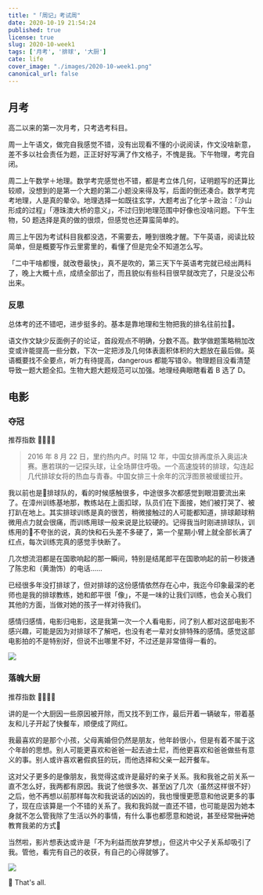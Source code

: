 ```yaml
---
title: "「周记」考试周"
date: 2020-10-19 21:54:24
published: true
license: true
slug: 2020-10-week1
tags: ['月考', '排球', '大厨']
cate: life
cover_image: "./images/2020-10-week1.png"
canonical_url: false
---
```


## 月考

高二以来的第一次月考，只考选考科目。

周一上午语文，做完自我感觉不错，没有出现看不懂的小说阅读，作文没啥新意，差不多以社会责任为题，正正好好写满了作文格子，不愧是我。下午物理，考完自闭。

周二上午数学＋地理。数学考完感觉也不错，都是考立体几何，证明题写的还算比较顺，没想到的是第一个大题的第二小题没来得及写，后面的倒还凑合。数学考完考地理，人是真的晕😵。地理选择一如既往玄学，大题考出了化学＋政治：「沙山形成的过程」「港珠澳大桥的意义」，不过归到地理范围中好像也没啥问题。下午生物，50 题选择是真的做的很烦，但感觉也还算蛮简单的。

周三上午因为考试科目我都没选，不需要去，睡到很晚才醒。下午英语，阅读比较简单，但是概要写作云里雾里的，看懂了但是完全不知道怎么写。

「二中干啥都慢，就改卷最快」，真不是吹的，第三天下午英语考完就已经出两科了，晚上大概十点，成绩全部出了，而且貌似有些科目很早就改完了，只是没公布出来。

### 反思

总体考的还不错吧，进步挺多的。基本是靠地理和生物把我的排名往前拉🙈。

语文作文缺少反面例子的论证，首段观点不明确，分数不高。数学做题策略稍加改变或许能提高一些分数，下次一定把涉及几何体表面积体积的大题放在最后做。英语概要找不全要点，听力有待提高，dangerous 都能写错😵。物理题目没看清楚导致一题大题全扣。生物大题大题规范可以加强。地理经典眼瞎看着 B 选了 D。

## 电影

### 夺冠

推荐指数 🌟🌟🌟🌟

> 2016 年 8 月 22 日，里约热内卢。时隔 12 年，中国女排再度杀入奥运决赛。惠若琪的一记探头球，让全场屏住呼吸。一个高速旋转的排球，勾连起几代排球女将的热血与青春。中国女排三十余年的沉浮图景被缓缓拉开。

我以前也是🏐排球队的，看的时候感触很多，中途很多次都感觉到眼泪要流出来了。在漳州训练基地那，教练站在上面扣球，队员们在下面接，她们被打哭了、被打趴在地上。其实排球训练是真的很苦，稍微接触过的人可能都知道，排球颠球稍微用点力就会很痛，而训练用球一般来说是比较硬的。记得我当时刚进排球队，训练用的🏐不夸张的说，真的快和石头差不多硬了，第一个星期小臂上就全部长满了红点，每次训练完真的感觉手快断了。

几次想流泪都是在国歌响起的那一瞬间，特别是结尾郎平在国歌响起的前一秒拨通了陈忠和（黄渤饰）的电话......

已经很多年没打排球了，但对排球的这份感情依然存在心中，我迄今印象最深的老师也是我的排球教练，她和郎平很「像」，不是一味的让我们训练，也会关心我们其他的方面，当做对她的孩子一样对待我们。

感情归感情，电影归电影，这是我第一次一个人看电影，问了别人都对这部电影不感兴趣，可能是因为对排球不了解吧，也没有老一辈对女排特殊的感情。感觉这部电影拍的不是特别好，但说不出哪里不好，不过还是非常值得一看的。

![ ](https://rmt.dogedoge.com/fetch/royce/storage/2020-10-week1/volleyball.jpg)

### 落魄大厨

推荐指数 🌟🌟🌟🌟

讲的是一个大厨因一些原因被开除，而又找不到工作，最后开着一辆破车，带着基友和儿子开起了快餐车，顺便成了网红。

我最喜欢的是那个小孩，父母离婚但仍然是朋友，他年龄很小，但是有着不属于这个年龄的思想。别人可能更喜欢和爸爸一起去迪士尼，而他更喜欢和爸爸做些有意义的事。别人或许喜欢暑假疯狂的玩，而他选择和父亲一起开餐车。

这对父子更多的是像朋友，我觉得这或许是最好的亲子关系。我和我爸之前关系一直不怎么好，我两都有原因。我说了他很多次、甚至凶了几次（虽然这样很不好）之后，他不再想以前那样每次和我说话的凶凶的，我也慢慢更愿意和他说更多的事了，现在应该算是一个不错的关系了。我和我妈就一直还不错，也可能是因为她本身就不怎么管我除了生活以外的事情，有什么事也都愿意和她说，甚至经常~~批评~~她教育我弟的方式🤣

当然啦，影片想表达或许是「不为利益而放弃梦想」，但这片中父子关系却吸引了我。管他，看完有自己的收获，有自己的心得就够了。

![ ](https://rmt.dogedoge.com/fetch/royce/storage/2020-10-week1/cook.jpg)

💾 That's all.
